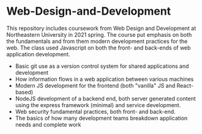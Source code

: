# Web-Design-and-Development
This repository includes coursework from Web Design and Development at Northeastern University in 2021 spring.
The course put emphasis on both the fundamentals and from them modern development practices for the web.
The class used Javascript on both the front- and back-ends of web application development.
 - Basic git use as a version control system for shared applications and development
 - How information flows in a web application between various machines
 - Modern JS development for the frontend (both "vanilla" JS and React-based)
 - NodeJS development of a backend end, both server generated content using the express framework (minimal) and service development.
 - Web security fundamental practices, both front- and back-end.
 - The basics of how many development teams breakdown application needs and complete work


